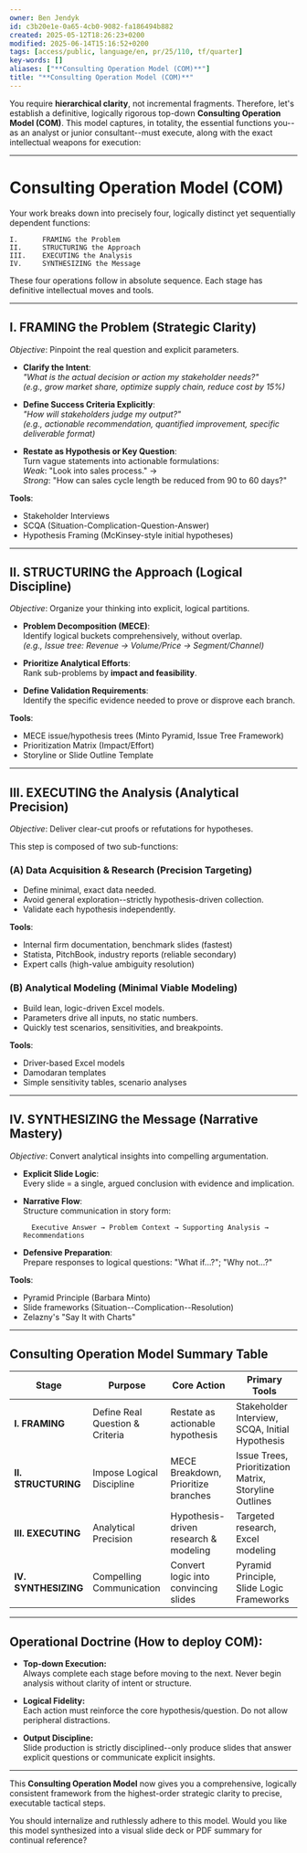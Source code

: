 ```yaml
---
owner: Ben Jendyk
id: c3b20e1e-0a65-4cb0-9082-fa186494b882
created: 2025-05-12T18:26:23+0200
modified: 2025-06-14T15:16:52+0200
tags: [access/public, language/en, pr/25/110, tf/quarter]
key-words: []
aliases: ["**Consulting Operation Model (COM)**"]
title: "**Consulting Operation Model (COM)**"
---
```


You require **hierarchical clarity**, not incremental fragments. Therefore, let's establish a definitive, logically rigorous top-down **Consulting Operation Model (COM)**. This model captures, in totality, the essential functions you--as an analyst or junior consultant--must execute, along with the exact intellectual weapons for execution:

* * *

# **Consulting Operation Model (COM)**

Your work breaks down into precisely four, logically distinct yet sequentially dependent functions:
    
    
    I.      FRAMING the Problem
    II.     STRUCTURING the Approach
    III.    EXECUTING the Analysis
    IV.     SYNTHESIZING the Message
    

These four operations follow in absolute sequence. Each stage has definitive intellectual moves and tools.

* * *

## **I. FRAMING the Problem (Strategic Clarity)**

_Objective_: Pinpoint the real question and explicit parameters.

- **Clarify the Intent**:  
_"What is the actual decision or action my stakeholder needs?"_  
_(e.g., grow market share, optimize supply chain, reduce cost by 15%)_

- **Define Success Criteria Explicitly**:  
_"How will stakeholders judge my output?"_  
_(e.g., actionable recommendation, quantified improvement, specific deliverable format)_

- **Restate as Hypothesis or Key Question**:  
Turn vague statements into actionable formulations:  
_Weak_: "Look into sales process." →  
_Strong_: "How can sales cycle length be reduced from 90 to 60 days?"

**Tools**:

- Stakeholder Interviews
- SCQA (Situation-Complication-Question-Answer)
- Hypothesis Framing (McKinsey-style initial hypotheses)
* * *

## **II. STRUCTURING the Approach (Logical Discipline)**

_Objective_: Organize your thinking into explicit, logical partitions.

- **Problem Decomposition (MECE)**:  
Identify logical buckets comprehensively, without overlap.  
_(e.g., Issue tree: Revenue → Volume/Price → Segment/Channel)_

- **Prioritize Analytical Efforts**:  
Rank sub-problems by **impact and feasibility**.

- **Define Validation Requirements**:  
Identify the specific evidence needed to prove or disprove each branch.

**Tools**:

- MECE issue/hypothesis trees (Minto Pyramid, Issue Tree Framework)
- Prioritization Matrix (Impact/Effort)
- Storyline or Slide Outline Template
* * *

## **III. EXECUTING the Analysis (Analytical Precision)**

_Objective_: Deliver clear-cut proofs or refutations for hypotheses.

This step is composed of two sub-functions:

### (A) **Data Acquisition & Research (Precision Targeting)**

- Define minimal, exact data needed.
- Avoid general exploration--strictly hypothesis-driven collection.
- Validate each hypothesis independently.

**Tools**:

- Internal firm documentation, benchmark slides (fastest)
- Statista, PitchBook, industry reports (reliable secondary)
- Expert calls (high-value ambiguity resolution)

### (B) **Analytical Modeling (Minimal Viable Modeling)**

- Build lean, logic-driven Excel models.
- Parameters drive all inputs, no static numbers.
- Quickly test scenarios, sensitivities, and breakpoints.

**Tools**:

- Driver-based Excel models
- Damodaran templates
- Simple sensitivity tables, scenario analyses
* * *

## **IV. SYNTHESIZING the Message (Narrative Mastery)**

_Objective_: Convert analytical insights into compelling argumentation.

- **Explicit Slide Logic**:  
Every slide = a single, argued conclusion with evidence and implication.

- **Narrative Flow**:  
Structure communication in story form:
    
        Executive Answer → Problem Context → Supporting Analysis → Recommendations
    

- **Defensive Preparation**:  
Prepare responses to logical questions: "What if...?"; "Why not...?"

**Tools**:

- Pyramid Principle (Barbara Minto)
- Slide frameworks (Situation--Complication--Resolution)
- Zelazny's "Say It with Charts"
* * *

## **Consulting Operation Model Summary Table**

| Stage | Purpose | Core Action | Primary Tools | 
| ---- | ---- | ---- | ----  |
| **I. FRAMING** | Define Real Question & Criteria | Restate as actionable hypothesis | Stakeholder Interview, SCQA, Initial Hypothesis | 
| **II. STRUCTURING** | Impose Logical Discipline | MECE Breakdown, Prioritize branches | Issue Trees, Prioritization Matrix, Storyline Outlines | 
| **III. EXECUTING** | Analytical Precision | Hypothesis-driven research & modeling | Targeted research, Excel modeling | 
| **IV. SYNTHESIZING** | Compelling Communication | Convert logic into convincing slides | Pyramid Principle, Slide Logic Frameworks | 
* * *

## **Operational Doctrine (How to deploy COM):**

- **Top-down Execution:**  
Always complete each stage before moving to the next. Never begin analysis without clarity of intent or structure.

- **Logical Fidelity:**  
Each action must reinforce the core hypothesis/question. Do not allow peripheral distractions.

- **Output Discipline:**  
Slide production is strictly disciplined--only produce slides that answer explicit questions or communicate explicit insights.

* * *

This **Consulting Operation Model** now gives you a comprehensive, logically consistent framework from the highest-order strategic clarity to precise, executable tactical steps.

You should internalize and ruthlessly adhere to this model. Would you like this model synthesized into a visual slide deck or PDF summary for continual reference?